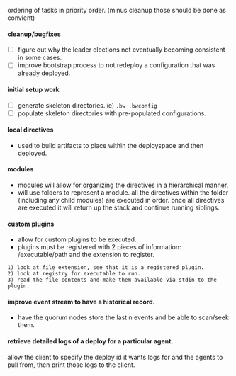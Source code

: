 ordering of tasks in priority order. (minus cleanup those should be done as convient)

#### cleanup/bugfixes
- [ ] figure out why the leader elections not eventually becoming consistent in some cases.
- [ ] improve bootstrap process to not redeploy a configuration that was already deployed.

#### initial setup work
- [ ] generate skeleton directories. ie) `.bw .bwconfig`
- [ ] populate skeleton directories with pre-populated configurations.

#### local directives
- used to build artifacts to place within the deployspace and then deployed.

#### modules
- modules will allow for organizing the directives in a hierarchical manner.
- will use folders to represent a module. all the directives within the folder (including any child modules)
are executed in order. once all directives are executed it will return
up the stack and continue running siblings.

#### custom plugins
- allow for custom plugins to be executed.
- plugins must be registered with 2 pieces of information: /executable/path and the extension to register.
```
1) look at file extension, see that it is a registered plugin.
2) look at registry for executable to run.
3) read the file contents and make them available via stdin to the plugin.
```

#### improve event stream to have a historical record.
- have the quorum nodes store the last n events and be able to scan/seek them.

#### retrieve detailed logs of a deploy for a particular agent.
allow the client to specify the deploy id it wants logs for and the agents to pull from, then print those logs to the client.

